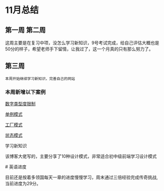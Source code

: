 # 11月总结

## 第一周  第二周

这周主要是在复习中项，没怎么学习新知识，9号考试完成，给自己评估大概也是50分的样子，希望老师手下留情，让我过了，这一个月真的只有那么努力了。

## 第三周

    本周开始继续学习新知识，完善自己的网站

### 本周新增以下案例

[数字类型度限制](/markdown/interview/algorithm/numberLength)

[单例模式](/markdown/JS/designPatterns/singletonPattern)

[工厂模式](/markdown/JS/designPatterns/factoryPattern)

[状态模式](/markdown/JS/designPatterns/statePattern)

学习新知识

<CustomLink title='《想成为中高级前端，必须理解这10种javascript设计模式》'  href='https://juejin.cn/post/7433277439634096168'/>

该博客大佬写的，主要分享了10种设计模式，非常适合初中级前端学习设计模式


<CustomLink title='《一文总结Java的23种设计模式》'  href='https://juejin.cn/post/7211026540129157180?searchId=20241122164231CDDBB7518E24079A0B33'/>
# 英语进度

  目前还是按着多领国每天一章的进度慢慢学习，周末通过三倍经验完成传奇挑战,当前进度为29分。
